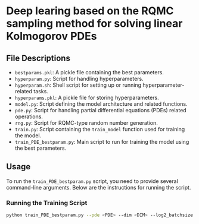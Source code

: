 # Deep learing based on the RQMC sampling method for solving linear Kolmogorov PDEs

## File Descriptions

- `bestparams.pkl`: A pickle file containing the best parameters.
- `hyperparam.py`: Script for handling hyperparameters.
- `hyperparam.sh`: Shell script for setting up or running hyperparameter-related tasks.
- `hyperparams.pkl`: A pickle file for storing hyperparameters.
- `model.py`: Script defining the model architecture and related functions.
- `pde.py`: Script for handling partial differential equations (PDEs) related operations.
- `rng.py`: Script for RQMC-type random number generation.
- `train.py`: Script containing the `train_model` function used for training the model.
- `train_PDE_bestparam.py`: Main script to run for training the model using the best parameters.


## Usage

To run the `train_PDE_bestparam.py` script, you need to provide several command-line arguments. Below are the instructions for running the script.

### Running the Training Script

```sh
python train_PDE_bestparam.py --pde <PDE> --dim <DIM> --log2_batchsize <LOG2_BATCHSIZE> --sample <SAMPLE_METHOD> --gpu <GPU_ID>
